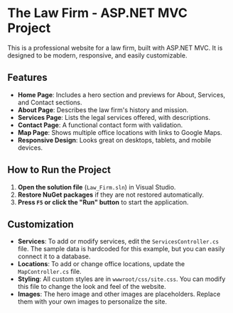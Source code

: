 # The Law Firm - ASP.NET MVC Project

This is a professional website for a law firm, built with ASP.NET MVC. It is designed to be modern, responsive, and easily customizable.

## Features

- **Home Page**: Includes a hero section and previews for About, Services, and Contact sections.
- **About Page**: Describes the law firm's history and mission.
- **Services Page**: Lists the legal services offered, with descriptions.
- **Contact Page**: A functional contact form with validation.
- **Map Page**: Shows multiple office locations with links to Google Maps.
- **Responsive Design**: Looks great on desktops, tablets, and mobile devices.

## How to Run the Project

1.  **Open the solution file** (`Law_Firm.sln`) in Visual Studio.
2.  **Restore NuGet packages** if they are not restored automatically.
3.  **Press `F5` or click the "Run" button** to start the application.

## Customization

- **Services**: To add or modify services, edit the `ServicesController.cs` file. The sample data is hardcoded for this example, but you can easily connect it to a database.
- **Locations**: To add or change office locations, update the `MapController.cs` file.
- **Styling**: All custom styles are in `wwwroot/css/site.css`. You can modify this file to change the look and feel of the website.
- **Images**: The hero image and other images are placeholders. Replace them with your own images to personalize the site.
